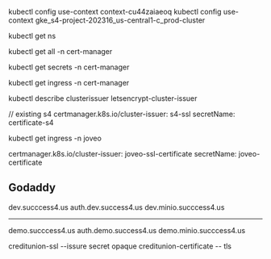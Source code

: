  kubectl config use-context context-cu44zaiaeoq
 kubectl config use-context gke_s4-project-202316_us-central1-c_prod-cluster

 kubectl get ns 

 kubectl get all -n cert-manager

 kubectl get secrets -n cert-manager

 kubectl get ingress -n cert-manager

kubectl describe clusterissuer letsencrypt-cluster-issuer

// existing s4
certmanager.k8s.io/cluster-issuer: s4-ssl
secretName: certificate-s4

kubectl get ingress -n joveo 

certmanager.k8s.io/cluster-issuer: joveo-ssl-certificate
secretName: joveo-certificate

Godaddy
-------------
dev.succcess4.us
auth.dev.success4.us
dev.minio.succcess4.us

-------------
demo.succcess4.us
auth.demo.success4.us
demo.minio.succcess4.us



creditunion-ssl --issure secret opaque
creditunion-certificate -- tls